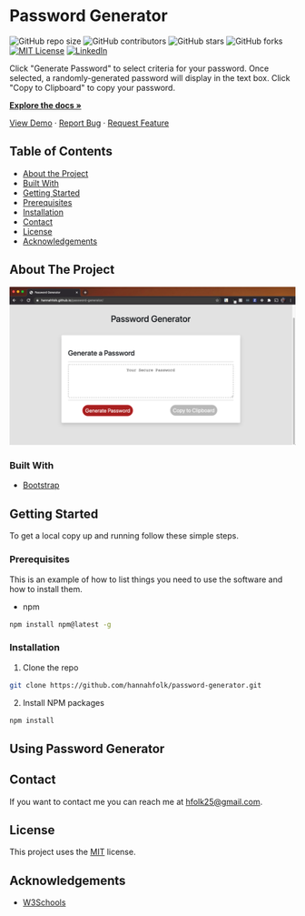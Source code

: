 # Password Generator
<!--- These are examples. See https://shields.io for others or to customize this set of shields. You might want to include dependencies, project status and licence info here --->
![GitHub repo size](https://img.shields.io/github/repo-size/hannahfolk/password-generator)
![GitHub contributors](https://img.shields.io/github/contributors/hannahfolk/password-generator)
![GitHub stars](https://img.shields.io/github/stars/hannahfolk/password-generator?style=social)
![GitHub forks](https://img.shields.io/github/forks/hannahfolk/password-generator?style=social)
[![MIT License][license-shield]][license-url]
[![LinkedIn][linkedin-shield]][linkedin-url]
    
Click "Generate Password" to select criteria for your password. Once selected, a randomly-generated password will display in the text box. Click "Copy to Clipboard" to copy your password.
    
<a href="https://github.com/hannahfolk/password-generator"><strong>Explore the docs »</strong></a>
    
<a href="https://hannahfolk/github.io/password-generator">View Demo</a>
·
<a href="https://github.com/hannahfolk/password-generator/issues">Report Bug</a>
·
<a href="https://github.com/hannahfolk/password-generator/issues">Request Feature</a>
    
<!-- TABLE OF CONTENTS -->
## Table of Contents
    
* [About the Project](#about-the-project)
* [Built With](#built-with)
* [Getting Started](#getting-started)
* [Prerequisites](#prerequisites)
* [Installation](#installation)
* [Contact](#contact)
* [License](#license)
* [Acknowledgements](#acknowledgements)
    
<!-- ABOUT THE PROJECT -->
## About The Project
    
[![Product Name Screen Shot][product-screenshot]]()
    
    
### Built With
    
* [Bootstrap](https://getbootstrap.com/)
    
    
<!-- GETTING STARTED -->
## Getting Started
    
To get a local copy up and running follow these simple steps.
    
### Prerequisites
    
This is an example of how to list things you need to use the software and how to install them.
* npm
```sh
npm install npm@latest -g
```
    
### Installation
    
1. Clone the repo
```sh
git clone https://github.com/hannahfolk/password-generator.git
```
2. Install NPM packages
```sh
npm install
```
    
    
## Using Password Generator
    

    
    
## Contact
    
If you want to contact me you can reach me at [hfolk25@gmail.com](hfolk25@gmail.com).
    
    
## License
<!--- If you're not sure which open license to use see https://choosealicense.com/--->
        
This project uses the [MIT][license-url] license.
    
    
<!-- ACKNOWLEDGEMENTS -->
## Acknowledgements
    
* [W3Schools](https://www.w3schools.com/)
    
    
<!-- MARKDOWN LINKS & IMAGES -->
<!-- https://www.markdownguide.org/basic-syntax/#reference-style-links -->
[repo-size-shield]: https://img.shields.io/github/repo-size/hannahfolk/password-generator
[contributors-shield]: https://img.shields.io/github/contributors/hannahfolk/password-generator
[contributors-url]: https://github.com/hannahfolk/password-generator/graphs/contributors
[forks-shield]: https://img.shields.io/github/forks/hannahfolk/password-generator
[forks-url]: https://github.com/hannahfolk/password-generator/network/members
[stars-shield]: https://img.shields.io/github/stars/hannahfolk/password-generator?style=social
[stars-url]: https://github.com/hannahfolk/password-generator/stargazers
[issues-shield]: https://img.shields.io/github/issues/hannahfolk/password-generator
[issues-url]: https://github.com/hannahfolk/password-generator/issues
[license-shield]: https://img.shields.io/github/license/hannahfolk/password-generator?style=flat-square
[license-url]: https://github.com/hannahfolk/password-generator/blob/master/LICENSE.txt
[linkedin-shield]: https://img.shields.io/badge/-LinkedIn-black.svg?&logo=linkedin&colorB=555
[linkedin-url]: https://linkedin.com/in/hannahfolk
[product-screenshot]: images/password-generator-screenshot.png
